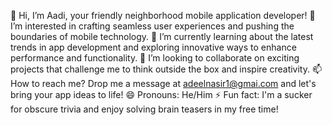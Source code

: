 👋 Hi, I’m Aadi, your friendly neighborhood mobile application developer!
👀 I’m interested in crafting seamless user experiences and pushing the boundaries of mobile technology.
🌱 I’m currently learning about the latest trends in app development and exploring innovative ways to enhance performance and functionality.
💞️ I’m looking to collaborate on exciting projects that challenge me to think outside the box and inspire creativity.
📫 How to reach me? Drop me a message at adeelnasir1@gmai.com and let's bring your app ideas to life!
😄 Pronouns: He/Him
⚡ Fun fact: I'm a sucker for obscure trivia and enjoy solving brain teasers in my free time!
